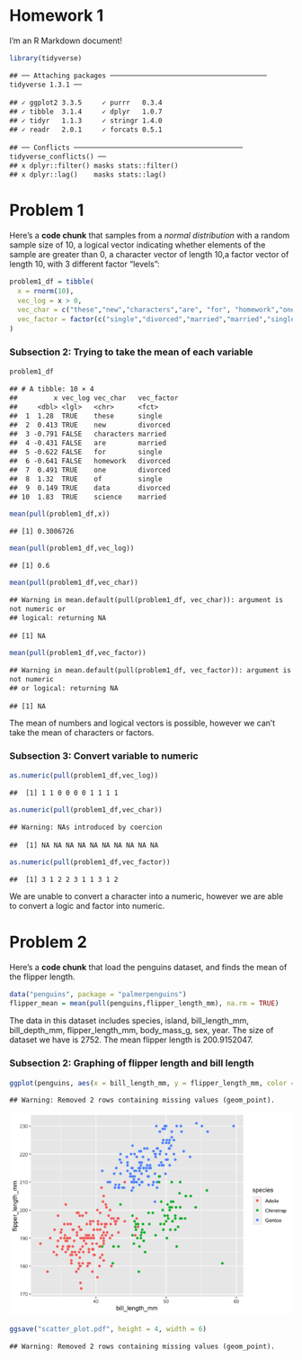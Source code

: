 Homework 1
================

I’m an R Markdown document!

``` r
library(tidyverse)
```

    ## ── Attaching packages ─────────────────────────────────────── tidyverse 1.3.1 ──

    ## ✓ ggplot2 3.3.5     ✓ purrr   0.3.4
    ## ✓ tibble  3.1.4     ✓ dplyr   1.0.7
    ## ✓ tidyr   1.1.3     ✓ stringr 1.4.0
    ## ✓ readr   2.0.1     ✓ forcats 0.5.1

    ## ── Conflicts ────────────────────────────────────────── tidyverse_conflicts() ──
    ## x dplyr::filter() masks stats::filter()
    ## x dplyr::lag()    masks stats::lag()

# Problem 1

Here’s a **code chunk** that samples from a *normal distribution* with a
random sample size of 10, a logical vector indicating whether elements
of the sample are greater than 0, a character vector of length 10,a
factor vector of length 10, with 3 different factor “levels”:

``` r
problem1_df = tibble(
  x = rnorm(10),
  vec_log = x > 0,
  vec_char = c("these","new","characters","are", "for", "homework","one","of", "data","science"),
  vec_factor = factor(c("single","divorced","married","married","single","divorced","divorced","single","divorced","married")),
)
```

### Subsection 2: Trying to take the mean of each variable

``` r
problem1_df
```

    ## # A tibble: 10 × 4
    ##         x vec_log vec_char   vec_factor
    ##     <dbl> <lgl>   <chr>      <fct>     
    ##  1  1.28  TRUE    these      single    
    ##  2  0.413 TRUE    new        divorced  
    ##  3 -0.791 FALSE   characters married   
    ##  4 -0.431 FALSE   are        married   
    ##  5 -0.622 FALSE   for        single    
    ##  6 -0.641 FALSE   homework   divorced  
    ##  7  0.491 TRUE    one        divorced  
    ##  8  1.32  TRUE    of         single    
    ##  9  0.149 TRUE    data       divorced  
    ## 10  1.83  TRUE    science    married

``` r
mean(pull(problem1_df,x))
```

    ## [1] 0.3006726

``` r
mean(pull(problem1_df,vec_log))
```

    ## [1] 0.6

``` r
mean(pull(problem1_df,vec_char))
```

    ## Warning in mean.default(pull(problem1_df, vec_char)): argument is not numeric or
    ## logical: returning NA

    ## [1] NA

``` r
mean(pull(problem1_df,vec_factor))
```

    ## Warning in mean.default(pull(problem1_df, vec_factor)): argument is not numeric
    ## or logical: returning NA

    ## [1] NA

The mean of numbers and logical vectors is possible, however we can’t
take the mean of characters or factors.

### Subsection 3: Convert variable to numeric

``` r
as.numeric(pull(problem1_df,vec_log))
```

    ##  [1] 1 1 0 0 0 0 1 1 1 1

``` r
as.numeric(pull(problem1_df,vec_char))
```

    ## Warning: NAs introduced by coercion

    ##  [1] NA NA NA NA NA NA NA NA NA NA

``` r
as.numeric(pull(problem1_df,vec_factor))
```

    ##  [1] 3 1 2 2 3 1 1 3 1 2

We are unable to convert a character into a numeric, however we are able
to convert a logic and factor into numeric.

# Problem 2

Here’s a **code chunk** that load the penguins dataset, and finds the
mean of the flipper length.

``` r
data("penguins", package = "palmerpenguins")
flipper_mean = mean(pull(penguins,flipper_length_mm), na.rm = TRUE)
```

The data in this dataset includes species, island, bill\_length\_mm,
bill\_depth\_mm, flipper\_length\_mm, body\_mass\_g, sex, year. The size
of dataset we have is 2752. The mean flipper length is 200.9152047.

### Subsection 2: Graphing of flipper length and bill length

``` r
ggplot(penguins, aes(x = bill_length_mm, y = flipper_length_mm, color = species)) + geom_point()
```

    ## Warning: Removed 2 rows containing missing values (geom_point).

![](p8105_hw1_tb2910_files/figure-gfm/unnamed-chunk-5-1.png)<!-- -->

``` r
ggsave("scatter_plot.pdf", height = 4, width = 6)
```

    ## Warning: Removed 2 rows containing missing values (geom_point).
